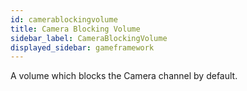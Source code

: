 ```yaml
---
id: camerablockingvolume
title: Camera Blocking Volume
sidebar_label: CameraBlockingVolume
displayed_sidebar: gameframework
---
```


A volume which blocks the Camera channel by default.
